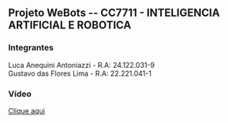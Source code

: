 ## Projeto WeBots -- CC7711 - INTELIGENCIA ARTIFICIAL E ROBOTICA


### Integrantes
Luca Anequini Antoniazzi - R.A: 24.122.031-9 <br>
Gustavo das Flores Lima - R.A: 22.221.041-1 <br>

### Vídeo
[Clique aqui](https://youtu.be/j-Bh4V9qQ70)
